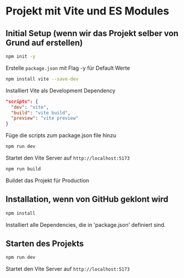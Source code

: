 # Projekt mit Vite und ES Modules

## Initial Setup (wenn wir das Projekt selber von Grund auf erstellen)

```bash
npm init -y
```

Erstelle `package.json` mit Flag -y für Default Werte

```bash
npm install vite --save-dev
```

Installiert Vite als Development Dependency

```json
"scripts": {
  "dev": "vite",
  "build": "vite build",
  "preview": "vite preview"
}
```

Füge die scripts zum package.json file hinzu

```bash
npm run dev
```

Startet den Vite Server auf `http://localhost:5173`

```bash
npm run build
```

Buildet das Projekt für Production

## Installation, wenn von GitHub geklont wird

```bash
npm install
```

Installiert alle Dependencies, die in 'package.json' definiert sind.

## Starten des Projekts

```bash
npm run dev
```

Startet den Vite Server auf `http://localhost:5173`
